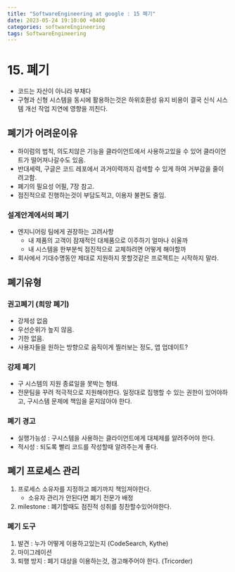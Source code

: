 ```yaml
---
title: "SoftwareEngineering at google : 15 폐기"
date: 2023-05-24 19:10:00 +0400
categories: softwareEngineering
tags: SoftwareEngineering
---
```


# 15. 폐기
- 코드는 자산이 아니라 부채다
- 구형과 신형 시스템을 동시에 활용하는것은 하위호환성 유지 비용이 결국 신식 시스템 개선 작업 지연에 영향을 끼친다.
## 폐기가 어려운이유
- 하이럼의 법칙, 의도치않은 기능을 클라이언트에서 사용하고있을 수 있어 클라이언트가 떨어져나갈수도 있음.
- 반대세력, 구글은 코드 레포에서 과거이력까지 검색할 수 있게 하여 거부감을 줄이려고함.
- 폐기의 필요성 어필, 7장 참고.
- 점진적으로 진행하는것이 부담도적고, 이용자 불편도 줄임.
### 설계안계에서의 폐기
- 엔지니어링 팀에게 권장하는 고려사항
  - 내 제품의 고객이 잠재적인 대체품으로 이주하기 얼마나 쉬울까
  - 내 시스템을 한부분씩 점진적으로 교체하려면 어떻게 해야할까
- 회사에서 기대수명동안 제대로 지원하지 못할것같은 프로젝트는 시작하지 말라.

## 폐기유형
### 권고폐기 (희망 폐기)
- 강제성 없음
- 우선순위가 높지 않음.
- 기한 없음.
- 사용자들을 원하는 방향으로 움직이게 찔러보는 정도, 앱 업데이트?
### 강제 폐기
- 구 시스템의 지원 종료일을 못박는 형태.
- 전문팀을 꾸려 적극적으로 지원해야한다. 일정대로 집행할 수 있는 권한이 있어야하고, 구시스템 문제에 책임을 묻지않아야 한다. 
### 폐기 경고
- 실행가능성 : 구시스템을 사용하는 클라이언트에게 대체제를 알려주어야 한다.
- 적시성 : 되도록 빨리 코드를 작성할때 알려주는게 좋다.
## 폐기 프로세스 관리
1. 프로세스 소유자를 지정하고 폐기까지 책임져야한다.
   - 소유자 관리가 안된다면 폐기 전문가 배정
2. milestone : 폐기할때도 점진적 성취를 칭찬할수있어야한다.
### 폐기 도구
1. 발견 : 누가 어떻게 이용하고있는지 (CodeSearch, Kythe)
2. 마이그레이션
3. 퇴행 방지 : 폐기 대상을 이용하는것, 경고해주어야 한다. (Tricorder)


